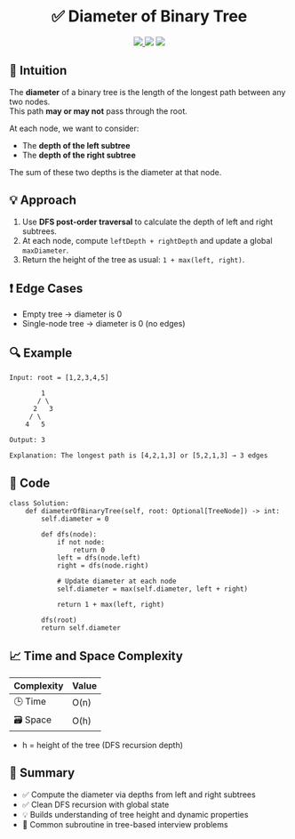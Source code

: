 <h1 align="center">✅ Diameter of Binary Tree</h1>

<p align="center">
  <a href="https://leetcode.com/problems/diameter-of-binary-tree/">
    <img src="https://img.shields.io/badge/LeetCode-Diameter%20of%20Binary%20Tree-brightgreen?logo=leetcode&style=flat-square" />
  </a>
  <img src="https://img.shields.io/badge/Difficulty-Easy-green?style=flat-square" />
  <img src="https://img.shields.io/badge/Category-Tree%2C%20DFS%2C%20Recursion-blueviolet?style=flat-square" />
</p>


## 🧠 Intuition

The **diameter** of a binary tree is the length of the longest path between any two nodes.  
This path **may or may not** pass through the root.

At each node, we want to consider:
- The **depth of the left subtree**
- The **depth of the right subtree**

The sum of these two depths is the diameter at that node.


## 💡 Approach

1. Use **DFS post-order traversal** to calculate the depth of left and right subtrees.
2. At each node, compute `leftDepth + rightDepth` and update a global `maxDiameter`.
3. Return the height of the tree as usual: `1 + max(left, right)`.


## ❗ Edge Cases

- Empty tree → diameter is 0
- Single-node tree → diameter is 0 (no edges)


## 🔍 Example

```
Input: root = [1,2,3,4,5]

        1
       / \
      2   3
     / \
    4   5

Output: 3

Explanation: The longest path is [4,2,1,3] or [5,2,1,3] → 3 edges
```

## 🧾 Code

```
class Solution:
    def diameterOfBinaryTree(self, root: Optional[TreeNode]) -> int:
        self.diameter = 0

        def dfs(node):
            if not node:
                return 0
            left = dfs(node.left)
            right = dfs(node.right)

            # Update diameter at each node
            self.diameter = max(self.diameter, left + right)

            return 1 + max(left, right)

        dfs(root)
        return self.diameter
```

## 📈 Time and Space Complexity

| Complexity | Value |
|------------|--------|
| 🕒 Time     | O(n)   |
| 🗃️ Space    | O(h)   |

- h = height of the tree (DFS recursion depth)

## 📌 Summary

- ✅ Compute the diameter via depths from left and right subtrees
- ✅ Clean DFS recursion with global state
- 💡 Builds understanding of tree height and dynamic properties
- 🔁 Common subroutine in tree-based interview problems
